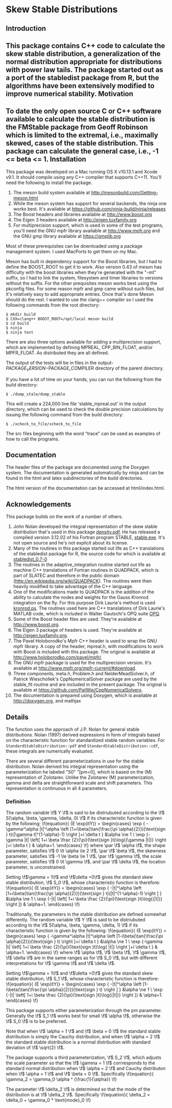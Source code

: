 Skew Stable Distributions
=========================
Introduction
------------
This package contains C++ code to calculate the skew stable distribution, a
generalization of the normal distribution appropriate for distributions with
power law tails.  The package started out as a port of the stabledist package
from R, but the algorithms have been extensively modified to improve
numerical stability.
Motivation
----------
To date the only open source C or C++ software available to calculate the 
stable distribution is the FMStable package from Geoff Robinson which is limited
to the extremal, i.e., maximally skewed, cases of the stable distribution.
This package can calculate the general case, i.e., -1 <= beta <= 1.
Installation
------------
This package was developed on a Mac running OS X v10.13.1 and Xcode v9.1.  It 
should compile using any C++ compiler that supports C++11. You'll need the
following to install the package.

1. The meson build system available at http://mesonbuild.com/Getting-meson.html
2. While the meson system has support for several backends, the ninja one 
   works best.  It's available at https://github.com/ninja-build/ninja/releases
3. The Boost headers and libraries available at http://www.boost.org
4. The Eigen 3 headers available at http://eigen.tuxfamily.org
5. For multiprecision support, which is used in some of the test programs, 
   you'll need the GNU mpfr library available at http://www.mpfr.org and
   the GNU gmp library available at https://gmplib.org

Most of these prerequisites can be downloaded using a package management system.
I used MacPorts to get them on my Mac.

Meson has built in dependency support for the Boost libraries, but I had
to define the BOOST_ROOT to get it to work.  Also version 0.43 of meson has
difficulty with the boost libraries when they're generated with the "-mt" suffix, so
I had to link the system, filesystem and timer libraries to versions without the suffix.
For the other prequisites meson
works best using the pkconfig files.  For some reason mpfr and gmp came without
such files, but it's relatively easy to add appropriate entries.  Once that's
done Meson should do the rest.  I wanted to use the clang++ compiler so
I used the following commands from the root directory:

    $ mkdir build
    $ CXX=clang++ BOOST_ROOT=/opt/local meson build
    $ cd build
    $ ninja
    $ ninja test

There are also three options available for adding a multiprecision support, 
which are implemented by defining MPREAL, CPP_BIN_FLOAT, and/or MPFR_FLOAT. As 
distributed they are all defined.

The output of the tests will be in files in the 
output-$PACKAGE_VERSION-$PACKAGE_COMPILER directory of the parent directory.

If you have a lot of time on your hands, you can run the following from the
build directory:

    $ ./dump_stale/dump_stable

This will create a 224,000 line file 'stable_mpreal.out' in the output directory,
which can be used to check the double precision calculations by issuing the 
following command from the build directory:

    $ ./xcheck_to_file/xcheck_to_file
   
The src files beginning with the word "trace" can be used as examples of how to
call the programs.

Documentation
-------------
The header files of the package are documented using the Doxygen system.  The 
documentation is generated automatically by ninja and can be found in the html
and latex subdirectories of the build directories.

The html version of the documentation can be accessed at html/index.html. 

Acknowledgements
----------------
This package builds on the work of a number of others.

1. John Nolan developed the integral representation of the skew stable
distribution that's used in this package
[density.pdf](http://fs2.american.edu/jpnolan/www/stable/density.pdf).
He has released a compiled version 3.12.02 of his Fortran 
program STABLE,
[stable.exe](http://academic2.american.edu/~jpnolan/stable/stable.exe).
It's not open source and he's not explicit about its license. 
2. Many of the routines in this package started out life as C++ translations of
the stabledist package for R, the source code for which is available at 
[stabledist_0.7-0](https://cran.r-project.org/src/contrib/stabledist_0.7-0.tar.gz)
3. The routines in the adaptive_integration routine started out life
as machine C++ translations of Fortran routines in QUADPACK, which is part of 
SLATEC and therefore in the public domain (http://en.wikipedia.org/wiki/QUADPACK).
The routines were then heavily modified to take advantage of the C++ language.
4. One of the modifications made to QUADPACK is the addition of the ability to calculate
the nodes and weights for the Gauss Kronrod integration on the fly.  For this purpose
Dirk Laurie's method is used [kronrod.ps](http://dip.sun.ac.za/~laurie/papers/kronrod/kronrod.ps).
The routines used here are C++ translations of Dirk Laurie's MATLAB code, which
is included in Walter Gautschi's OPQ suite [OPQ](https://www.cs.purdue.edu/archives/2002/wxg/codes/OPQ.html).
5. Some of the Boost header files are used.  They're available at http://www.boost.org.
6. The Eigen 3 package of headers is used.  They're available at http://eigen.tuxfamily.org.
7. The Pavel Holoborodko's Mpfr C++ header is used to wrap the GNU mpfr library. 
A copy of the header, mpreal.h, with modifications to work with Boost is included with 
this package.  The original is available at http://www.holoborodko.com/pavel/mpfr/.
8. The GNU mpfr package is used for the multiprecision version.  It's available at http://www.mpfr.org/mpfr-current/#download.
9. Three components, meta.h, Problem.h and NelderMeadSolver.h, of Patrick Wieschollek's CppNumericalSolver package are used 
by the stable_fit routine and are included in the present package.  The original
is available at https://github.com/PatWie/CppNumericalSolvers.
10. The documentation is prepared using Doxygen, which is available at http://doxygen.org, and 
mathjax

Details
-------
The function uses the approach of J.P. Nolan for general stable
distributions. Nolan (1997) derived expressions in form of integrals
based on the characteristic function for standardized stable random
variables. For `StandardStableDistribution::pdf` and
`StandardStableDistribution::cdf`, these integrals
are numerically evaluated.

There are several different parameterizations in use for the stable
distribution.  Nolan derived his integral representation using the parameterization
he labeled "S0" "[pm=0], which is based on the (M) representation
of Zolotarev.  Unlike the Zolotarev (M) parameterization, gamma and
delta are straightforward scale and shift parameters. This
representation is continuous in all 4 parameters.

### Definition

The random variable \f$ Y \f$ is said to be distriubuted according to the
\f$ S(\alpha, \beta, \gamma, \delta, 0) \f$ if its characteristic function is
given by the following:
\f{equation}{
{E \exp(itY)} =
\begin{cases}
\exp \{ -\gamma^\alpha |t|^\alpha \left [1+i\beta(\tan{\frac{\pi \alpha}{2}})(\text{sign } t)(|\gamma t|^{1-\alpha}-1) \right ]+i \delta t \} &\alpha \ne 1 \\
\exp \{-\gamma |t| \left[ 1+i \beta \frac {2}{\pi}(\text{sign }t)\log{(\gamma |t|)} \right ]+i \delta t \} & \alpha=1.
\end{cases}
\f}
where
\par
\f$ \alpha \f$, the shape parameter, satisfies \f$ 0 \lt \alpha \le 2 \f$,
\par
\f$ \beta \f$, the skewness parameter, satisfies \f$ -1 \le \beta \le 1 \f$,
\par
\f$ \gamma \f$, the scale parameter, satisfies \f$ 0 \lt \gamma \f$, and
\par
\f$ \delta \f$, the location parameter, is unconstrained.

Setting \f$\gamma = 1\f$ and \f$\delta =0\f$ gives the standard skew stable distribution, \f$ S_0 \f$, whose characteristic function is therefore:
\f{equation}{
{E \exp(itY)} =
\begin{cases}
\exp \{ -|t|^\alpha \left [1+i\beta(\tan{\frac{\pi \alpha}{2}})(\text{sign } t)(|t|^{1-\alpha}-1) \right ] \} &\alpha \ne 1 \\
\exp \{-|t| \left[ 1+i \beta \frac {2}{\pi}(\text{sign }t)\log{(|t|)} \right ]\} & \alpha=1.
\end{cases}
\f}

Traditionally, the parameters in the stable distribution are defined somewhat differently.
The random variable \f$ Y \f$ is said to be distriubuted according to the
\f$ S(\alpha, \beta, \gamma, \delta, 1) \f$ if its characteristic function is
given by the following:
\f{equation}{
{E \exp(itY)} =
\begin{cases}
\exp \{ -\gamma^\alpha |t|^\alpha \left [1-i\beta(\tan{\frac{\pi \alpha}{2}})(\text{sign } t) \right ]+i \delta t \} &\alpha \ne 1 \\
\exp \{-\gamma |t| \left[ 1+i \beta \frac {2}{\pi}(\text{sign }t)\log{ |t|} \right ]+i \delta t \} & \alpha=1.
\end{cases}
\f}
where \f$ \alpha \f$, \f$ \beta \f$, \f$ \gamma \f$, \f$ \delta \f$ are in the same ranges as for \f$ S_0 \f$, but with 
different interpretations for \f$ \gamma \f$ and \f$ \delta \f$.

Setting \f$\gamma = 1\f$ and \f$\delta =0\f$ gives the standard skew stable distribution, \f$ S_1 \f$, whose characteristic function is therefore:
\f{equation}{
{E \exp(itY)} =
\begin{cases}
\exp \{ -|t|^\alpha \left [1-i\beta(\tan{\frac{\pi \alpha}{2}})(\text{sign } t) \right ] \} &\alpha \ne 1 \\
\exp \{-|t| \left[ 1+i \beta \frac {2}{\pi}(\text{sign }t)\log{(|t|)} \right ]\} & \alpha=1.
\end{cases}
\f}

This package supports either parameterization through the pm parameter.  Generally the \f$ S_1 \f$ works best for small
\f$ \alpha \f$, otherwise the \f$ S_0 \f$ is to be preferred.

Note that when \f$ \alpha = 1 \f$ and \f$ \beta = 0 \f$ the standard stable distribution is simply the Cauchy distribution,
and when \f$ \alpha = 2 \f$ the standard stable distribution is a normal distribution with standard deviation of
\f$ \sqrt{2} \f$.

The package supports a third parameterization, \f$ S_2 \f$, which adjusts the scale parameter
so that the \f$ \gamma = 1 \f$ corrresponds to the standard normal distribution when \f$ \alpha = 2 \f$ and Cauchy distributon 
when \f$ \alpha = 1 \f$ and \f$ \beta = 0 \f$.  Specifically
\f{equation}{
\gamma_2 = \gamma_0 \alpha ^ {\frac{1}{\alpha}}
\f}

The parameter \f$ \delta_2 \f$ is determined so that the mode of the distribution is at \f$ \delta_2 \f$. Specifically
\f{equation}{
\delta_2 = \delta_0 + \gamma_0 * \text{mode}_0
\f}



